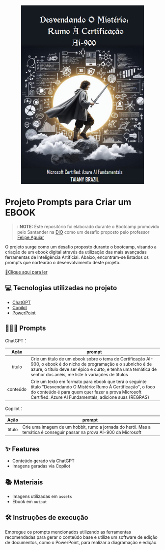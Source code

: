 

<p align="center">
<img 
    src="./assets/capa.png"
    width="400"  
/>
</p>

# Projeto Prompts para Criar um EBOOK


 > ℹ️ **NOTE:** Este repositório foi elaborado durante o Bootcamp promovido pelo Santander na [DIO](https://dio.me) como um desafio proposto pelo professor [Felipe Aguiar](https://github.com/felipeAguiarCode)

O projeto surge como um desafio proposto durante o bootcamp, visando a criação de um ebook digital através da utilização das mais avançadas ferramentas de Inteligência Artificial. Abaixo, encontram-se listados os prompts que nortearão o desenvolvimento deste projeto.

<a href="https://github.com/braziltaiany/prompts-como-criar-seu-ebook/blob/main/output/Ebook%20Ai-900.pdf" title="View PDF now"> 📕Clique aqui para ler</a>

## 💻 Tecnologias utilizadas no projeto

- [ChatGPT](https://chat.openai.com/) 
- [Copilot](https://copilot.microsoft.com/)
- [PowerPoint](https://www.microsoft.com/en/microsoft-365/powerpoint)

## 🧙🏻‍♀️ Prompts 


ChatGPT：

|   Ação   | prompt                                                                                                                                                                                                                                                                         |
| :------: | ------------------------------------------------------------------------------------------------------------------------------------------------------------------------------------------------------------------------------------------------------------------------------ |
|  título  | Crie um título de um ebook sobre o tema de Certificação AI-900, o ebook é do nicho de programação e o subnicho é de azure, o título deve ser épico e curto, e tenha uma temática de senhor dos anéis, me liste 5 variações de títulos       
| conteúdo | Crie um texto em formato para ebook  que terá o seguinte titulo "Desvendando O Mistério: Rumo À Certificação", o foco do conteúdo é para quem quer fazer a prova Microsoft Certified: Azure AI Fundamentals, adicione suas {REGRAS} |


Copilot：

|  Ação  | prompt                                                                                 |
| :----: | -------------------------------------------------------------------------------------- |
| título | Crie uma imagem de um hobbit, rumo a jornada do herói. Mas a temática é conseguir passar na prova AI-900 da Microsoft |

## ✨ Features

- Conteúdo gerado via ChatGPT
- Imagens geradas via Copilot

## 📚 Materiais

- Imagens utilizadas em `assets`
- Ebook em `output`

## 🛠️ Instruções de execução

Empregue os prompts mencionados utilizando as ferramentas recomendadas para gerar o conteúdo base e utilize um software de edição de documentos, como o PowerPoint, para realizar a diagramação e edição.


